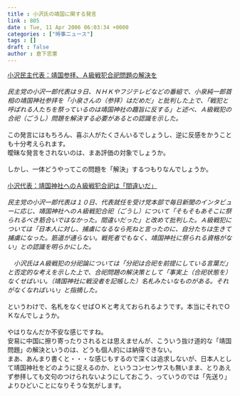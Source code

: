 ```yaml
---
title : 小沢氏の靖国に関する発言
link : 805
date : Tue, 11 Apr 2006 06:03:34 +0000
categories : ["時事ニュース"]
tags : []
draft : false
author : 倉下忠憲
---
```


<A HREF="http://www.mainichi-msn.co.jp/today/news/20060410k0000e010026000c.html" TARGET="_blank">小沢民主代表：靖国参拝、Ａ級戦犯合祀問題の解決を</A><BR><BR><I>民主党の小沢一郎代表は９日、ＮＨＫやフジテレビなどの番組で、小泉純一郎首相の靖国神社参拝を「小泉さんの（参拝）はだめだ」と批判した上で、「戦犯と呼ばれる人たちを祭っているのは靖国神社の趣旨に反する」と述べ、Ａ級戦犯の合祀（ごうし）問題を解決する必要があるとの認識を示した。</I><BR><BR>この発言にはもちろん、喜ぶ人がたくさんいるでしょうし、逆に反感をかうことも十分考えられます。<BR>曖昧な発言をされないのは、まあ評価の対象でしょうか。<BR><BR>しかし、一体どうやってこの問題を「解決」するつもりなんでしょうか。<BR><BR><A HREF="http://www.mainichi-msn.co.jp/today/news/20060411k0000m010144000c.html" TARGET="_blank">小沢代表：靖国神社へのＡ級戦犯合祀は「間違いだ」</A><BR><BR><I>民主党の小沢一郎代表は１０日、代表就任を受け党本部で毎日新聞のインタビューに応じ、靖国神社へのＡ級戦犯合祀（ごうし）について「そもそもあそこに祭られるべき筋合いではなかった。間違いだった」と改めて批判した。Ａ級戦犯については「日本人に対し、捕虜になるなら死ねと言ったのに、自分たちは生きて捕虜になった。筋道が通らない。戦死者でもなく、靖国神社に祭られる資格がない」との認識を明らかにした。<BR><BR>　小沢氏はＡ級戦犯の分祀論については「分祀は合祀を前提にしている言葉だ」と否定的な考えを示した上で、合祀問題の解決策として「事実上（合祀状態を）なくせばいい。（靖国神社に戦没者を記帳した）名札みたいなものがある。それがなくなればいい」と指摘した。</I><BR><BR>というわけで、名札をなくせばＯＫと考えておられるようです。本当にそれでＯＫなんでしょうか。<BR><BR>やはりなんだか不安な感じですね。<BR>安易に中国に擦り寄ったりされるとは思えませんが、こういう抜け道的な「靖国問題」の解決というのは、どうも個人的には納得できない。<BR>まあ、あんまり書くと・・・な感じもするので深くは追求しないが、日本人として靖国神社をどのように捉えるのか、というコンセンサスも無いまま、とりあえず参拝しても文句のつけられないようにしておこう、っていうのでは「先送り」よりひどいことになりそうな気がします。<BR><BR><br><br>
